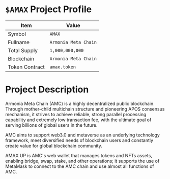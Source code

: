 # `$AMAX` Project Profile

|Item | Value|
|--|--|
| Symbol | `AMAX` |
| Fullname | `Armonia Meta Chain` |
| Total Supply | `1,000,000,000` |
| Blockchain | `Armonia Meta Chain`|
| Token Contract | `amax.token` |

# Project Description
Armonia Meta Chain (AMC) is a highly decentralized public blockchain. Through mother-child multichain structure and pioneering APOS consensus mechanism, it strives to achieve reliable, strong parallel processing capability and extremely low transaction fee, with the ultimate goal of serving billions of global users in the future.

AMC aims to support web3.0 and metaverse as an underlying technology framework, meet diversified needs of blockchain users and constantly create value for global blockchain community.

AMAX UP is AMC's web wallet that manages tokens and NFTs assets, enabling bridge, swap, stake, and other operations; it supports the use of MetaMask to connect to the AMC chain and use almost all functions of AMC.
